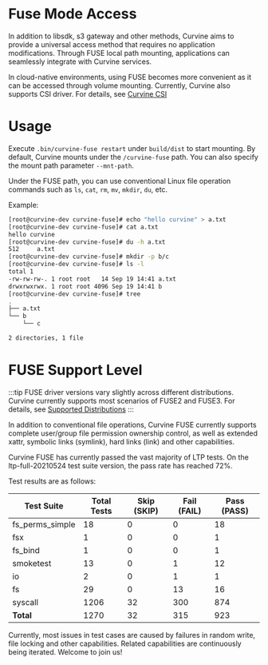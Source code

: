 # Fuse Mode Access
In addition to libsdk, s3 gateway and other methods, Curvine aims to provide a universal access method that requires no application modifications. Through FUSE local path mounting, applications can seamlessly integrate with Curvine services.

In cloud-native environments, using FUSE becomes more convenient as it can be accessed through volume mounting. Currently, Curvine also supports CSI driver. For details, see [Curvine CSI](../3-User-Manuals/07-csi.md)

# Usage
Execute `.bin/curvine-fuse restart` under `build/dist` to start mounting. By default, Curvine mounts under the `/curvine-fuse` path. You can also specify the mount path parameter `--mnt-path`.

Under the FUSE path, you can use conventional Linux file operation commands such as `ls`, `cat`, `rm`, `mv`, `mkdir`, `du`, etc.

Example:

```bash
[root@curvine-dev curvine-fuse]# echo "hello curvine" > a.txt
[root@curvine-dev curvine-fuse]# cat a.txt
hello curvine
[root@curvine-dev curvine-fuse]# du -h a.txt
512     a.txt
[root@curvine-dev curvine-fuse]# mkdir -p b/c
[root@curvine-dev curvine-fuse]# ls -l
total 1
-rw-rw-rw-. 1 root root   14 Sep 19 14:41 a.txt
drwxrwxrwx. 1 root root 4096 Sep 19 14:41 b
[root@curvine-dev curvine-fuse]# tree
.
├── a.txt
└── b
    └── c

2 directories, 1 file
```

# FUSE Support Level
:::tip
FUSE driver versions vary slightly across different distributions. Curvine currently supports most scenarios of FUSE2 and FUSE3. For details, see [Supported Distributions](../2-Deploy/01-quick-start.md)
:::

In addition to conventional file operations, Curvine FUSE currently supports complete user/group file permission ownership control, as well as extended xattr, symbolic links (symlink), hard links (link) and other capabilities.

Curvine FUSE has currently passed the vast majority of LTP tests. On the ltp-full-20210524 test suite version, the pass rate has reached 72%.

Test results are as follows:

| Test Suite         | Total Tests | Skip (SKIP) | Fail (FAIL) | Pass (PASS) |
|--------------------|-------------|-------------|-------------|-------------|
| fs_perms_simple    | 18          | 0           | 0           | 18          |
| fsx                | 1           | 0           | 0           | 1           |
| fs_bind            | 1           | 0           | 0           | 1           |
| smoketest          | 13          | 0           | 1           | 12          |
| io                 | 2           | 0           | 1           | 1           |
| fs                 | 29          | 0           | 13          | 16          |
| syscall            | 1206        | 32          | 300         | 874         |
| **Total**          | 1270        | 32          | 315         | 923         |

Currently, most issues in test cases are caused by failures in random write, file locking and other capabilities. Related capabilities are continuously being iterated. Welcome to join us!